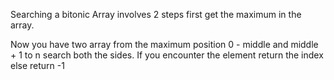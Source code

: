 Searching a bitonic Array involves 2 steps
first get the maximum in the array.

Now you have two array from the maximum position
0 - middle
and middle + 1 to n
search both the sides. If you encounter the element return the index
else return -1